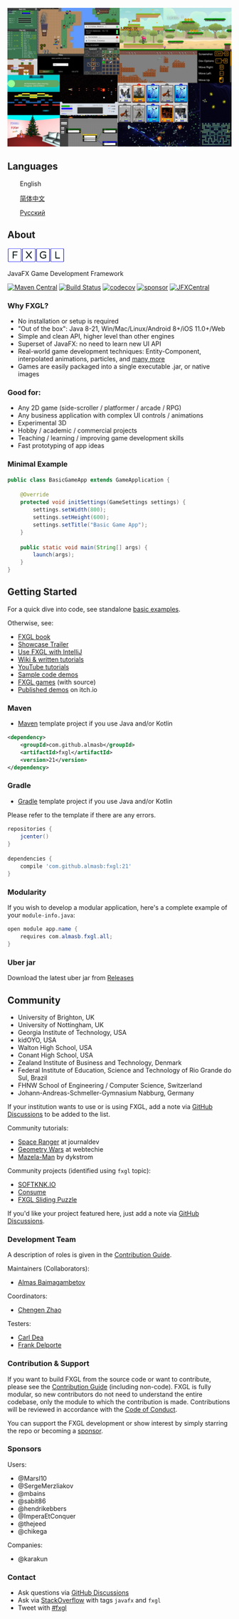 ![promo](https://raw.githubusercontent.com/AlmasB/git-server/master/storage/images/fxgl_promo.jpg)

## Languages

&emsp;&emsp;English

&emsp;&emsp;[简体中文](https://github.com/AlmasB/FXGL/blob/dev/README_CN.md)

&emsp;&emsp;[Русский](https://github.com/AlmasB/FXGL/blob/dev/README_RU.md)

## About

<img src="https://raw.githubusercontent.com/AlmasB/git-server/master/storage/images/fxgl_logo.png" width="128" />

JavaFX Game Development Framework

[![Maven Central](https://img.shields.io/maven-central/v/com.github.almasb/fxgl.svg)]()
[![Build Status](https://github.com/AlmasB/FXGL/workflows/Java%20CI%20with%20Maven/badge.svg)](https://github.com/AlmasB/FXGL/actions)
[![codecov](https://codecov.io/gh/AlmasB/FXGL/branch/dev/graph/badge.svg)](https://codecov.io/gh/AlmasB/FXGL)
[![sponsor](https://img.shields.io/badge/sponsor-%241-brightgreen)](https://github.com/sponsors/AlmasB)
[![JFXCentral](https://img.shields.io/badge/Find_me_on-JFXCentral-blue?logo=googlechrome&logoColor=white)](https://www.jfx-central.com/libraries/fxgl)

### Why FXGL?

* No installation or setup is required
* "Out of the box": Java 8-21, Win/Mac/Linux/Android 8+/iOS 11.0+/Web
* Simple and clean API, higher level than other engines
* Superset of JavaFX: no need to learn new UI API
* Real-world game development techniques: Entity-Component, interpolated animations, particles, and [many more](https://github.com/AlmasB/FXGL/wiki/Core-Features)
* Games are easily packaged into a single executable .jar, or native images

### Good for:

* Any 2D game (side-scroller / platformer / arcade / RPG)
* Any business application with complex UI controls / animations
* Experimental 3D
* Hobby / academic / commercial projects
* Teaching / learning / improving game development skills
* Fast prototyping of app ideas

### Minimal Example

```java
public class BasicGameApp extends GameApplication {

    @Override
    protected void initSettings(GameSettings settings) {
        settings.setWidth(800);
        settings.setHeight(600);
        settings.setTitle("Basic Game App");
    }

    public static void main(String[] args) {
        launch(args);
    }
}
```

## Getting Started

For a quick dive into code, see standalone [basic examples](https://github.com/AlmasB/FXGL/tree/dev/fxgl-samples/src/main/java/basics).

Otherwise, see:

* [FXGL book](https://link.springer.com/book/10.1007/978-1-4842-8625-8?sap-outbound-id=3352BB472E8E602B4B29844F1A86CCC4374DDF6E)
* [Showcase Trailer](https://youtu.be/fuDQg7W0v4g)
* [Use FXGL with IntelliJ](https://youtu.be/LhmlFC6KE2Q)
* [Wiki & written tutorials](https://github.com/AlmasB/FXGL/wiki)
* [YouTube tutorials](https://www.youtube.com/playlist?list=PL4h6ypqTi3RTiTuAQFKE6xwflnPKyFuPp)
* [Sample code demos](fxgl-samples)
* [FXGL games](https://github.com/AlmasB/FXGLGames) (with source)
* [Published demos](https://fxgl.itch.io/) on itch.io

### Maven

* [Maven](https://github.com/AlmasB/FXGL-MavenGradle) template project if you use Java and/or Kotlin

```xml
<dependency>
    <groupId>com.github.almasb</groupId>
    <artifactId>fxgl</artifactId>
    <version>21</version>
</dependency>
```

### Gradle

* [Gradle](https://github.com/AlmasB/FXGL-MavenGradle) template project if you use Java and/or Kotlin

Please refer to the template if there are any errors.

```gradle
repositories {
    jcenter()
}

dependencies {
    compile 'com.github.almasb:fxgl:21'
}
```

### Modularity

If you wish to develop a modular application, here's a complete example of your `module-info.java`:

```java
open module app.name {
    requires com.almasb.fxgl.all;
}
```

### Uber jar

Download the latest uber jar from [Releases](https://github.com/AlmasB/FXGL/releases)

## Community

* University of Brighton, UK
* University of Nottingham, UK
* Georgia Institute of Technology, USA
* kidOYO, USA
* Walton High School, USA
* Conant High School, USA
* Zealand Institute of Business and Technology, Denmark
* Federal Institute of Education, Science and Technology of Rio Grande do Sul, Brazil
* FHNW School of Engineering / Computer Science, Switzerland
* Johann-Andreas-Schmeller-Gymnasium Nabburg, Germany

If your institution wants to use or is using FXGL, add a note via [GitHub Discussions](https://github.com/AlmasB/FXGL/discussions) to be added to the list.

Community tutorials:

- [Space Ranger](https://www.journaldev.com/40219/space-rangers-game-java-fxgl) at journaldev
- [Geometry Wars](https://webtechie.be/post/2020-05-07-getting-started-with-fxgl/) at webtechie
- [Mazela-Man](https://dykstrom.github.io/mazela-man-web/home/) by dykstrom

Community projects (identified using `fxgl` topic): 

- [SOFTKNK.IO](https://github.com/softknk/softknk.io)
- [Consume](https://ergoscrit.itch.io/consume)
- [FXGL Sliding Puzzle](https://github.com/beryx/fxgl-sliding-puzzle)

If you'd like your project featured here, just add a note via [GitHub Discussions](https://github.com/AlmasB/FXGL/discussions).

### Development Team

A description of roles is given in the [Contribution Guide](CONTRIBUTING.md).

Maintainers (Collaborators):

* [Almas Baimagambetov](https://github.com/AlmasB)

Coordinators:

* [Chengen Zhao](https://github.com/chengenzhao)

Testers:

* [Carl Dea](https://github.com/carldea)
* [Frank Delporte](https://github.com/FDelporte)

### Contribution & Support

If you want to build FXGL from the source code or want to contribute,
please see the [Contribution Guide](CONTRIBUTING.md) (including non-code).
FXGL is fully modular, so new contributors do not need to understand the entire codebase, only the module to which the contribution is made.
Contributions will be reviewed in accordance with the [Code of Conduct](CODE_OF_CONDUCT.md).

You can support the FXGL development or show interest by simply starring the repo or becoming a [sponsor](https://github.com/sponsors/AlmasB).

### Sponsors

Users:

* @Marsl10
* @SergeMerzliakov
* @mbains
* @sabit86
* @hendrikebbers
* @ImperaEtConquer
* @thejeed
* @chikega

Companies:

* @karakun

### Contact

* Ask questions via [GitHub Discussions](https://github.com/AlmasB/FXGL/discussions) 
* Ask via [StackOverflow](https://stackoverflow.com/search?q=fxgl) with tags `javafx` and `fxgl`
* Tweet with [#fxgl](https://twitter.com/search?src=typd&q=%23fxgl)
